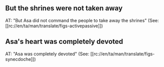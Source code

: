## But the shrines were not taken away ##

AT: "But Asa did not command the people to take away the shrines" (See: [[rc://en/ta/man/translate/figs-activepassive]])

## Asa's heart was completely devoted ##

AT: "Asa was completely devoted" (See: [[rc://en/ta/man/translate/figs-synecdoche]])
